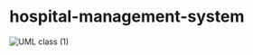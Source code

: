 # hospital-management-system

![UML class (1)](https://github.com/MayXhunter/hospital-management-system/assets/118358729/330664ed-866b-4d0f-ab99-c6037f0de18a)

